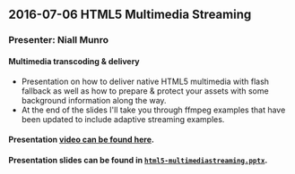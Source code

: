 ## 2016-07-06 HTML5 Multimedia Streaming
### Presenter: Niall Munro
#### Multimedia transcoding & delivery
* Presentation on how to deliver native HTML5 multimedia with flash fallback as well as how to prepare & protect your assets with some background information along the way.
* At the end of the slides I'll take you through ffmpeg examples that have been updated to include adaptive streaming examples.

#### Presentation [video can be found here](https://media.ed.ac.uk/media/HTML5+Multimedia+Streaming/1_81vssr8v/43346881).
#### Presentation slides can be found in [`html5-multimediastreaming.pptx`](./html5-multimediastreaming.pptx).

